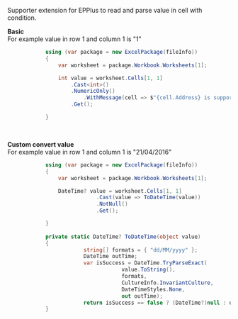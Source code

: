Supporter extension for EPPlus to read and parse value in cell with condition.

**Basic**<br />
For example value in row 1 and column 1 is "1"
```csharp
            using (var package = new ExcelPackage(fileInfo))
            {
                var worksheet = package.Workbook.Worksheets[1];

                int value = worksheet.Cells[1, 1]
                    .Cast<int>()
                    .NumericOnly()
                        .WithMessage(cell => $"{cell.Address} is support numeric only")
                    .Get();

            }
```

<br />

**Custom convert value**<br />
For example value in row 1 and column 1 is "21/04/2016"
```csharp
            using (var package = new ExcelPackage(fileInfo))
            {
                var worksheet = package.Workbook.Worksheets[1];

                DateTime? value = worksheet.Cells[1, 1]
                            .Cast(value => ToDateTime(value))
                            .NotNull()
                            .Get();

            }
            
            private static DateTime? ToDateTime(object value)
            {
                        string[] formats = { "dd/MM/yyyy" };
                        DateTime outTime;
                        var isSuccess = DateTime.TryParseExact(
                                    value.ToString(), 
                                    formats, 
                                    CultureInfo.InvariantCulture, 
                                    DateTimeStyles.None, 
                                    out outTime);
                        return isSuccess == false ? (DateTime?)null : outTime;
            }
            
```
